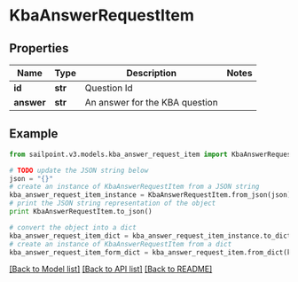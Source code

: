 # KbaAnswerRequestItem


## Properties

Name | Type | Description | Notes
------------ | ------------- | ------------- | -------------
**id** | **str** | Question Id | 
**answer** | **str** | An answer for the KBA question | 

## Example

```python
from sailpoint.v3.models.kba_answer_request_item import KbaAnswerRequestItem

# TODO update the JSON string below
json = "{}"
# create an instance of KbaAnswerRequestItem from a JSON string
kba_answer_request_item_instance = KbaAnswerRequestItem.from_json(json)
# print the JSON string representation of the object
print KbaAnswerRequestItem.to_json()

# convert the object into a dict
kba_answer_request_item_dict = kba_answer_request_item_instance.to_dict()
# create an instance of KbaAnswerRequestItem from a dict
kba_answer_request_item_form_dict = kba_answer_request_item.from_dict(kba_answer_request_item_dict)
```
[[Back to Model list]](../README.md#documentation-for-models) [[Back to API list]](../README.md#documentation-for-api-endpoints) [[Back to README]](../README.md)


